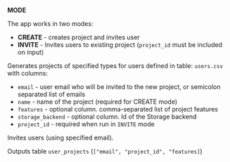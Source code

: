 
**MODE**

The app works in two modes:

- **CREATE** - creates project and invites user
- **INVITE** - Invites users to existing project (`project_id` must be included on input)

Generates projects of specified types for users defined in table: `users.csv` 
with columns:

- `email` - user email who will be invited to the new project, or semicolon separated list of emails
- `name` - name of the project (required for CREATE mode)
- `features` - optional column. comma-separated list of project features
- `storage_backend` - optional column. Id of the Storage backend
- `project_id` - required when run in `INVITE` mode

Invites users (using specified email).

Outputs table `user_projects` (`["email", "project_id", "features]`)